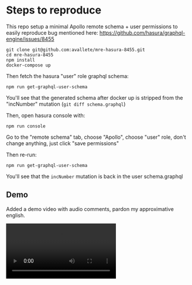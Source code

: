# Steps to reproduce

This repo setup a minimal Apollo remote schema + user permissions to easily reproduce bug mentioned
here: https://github.com/hasura/graphql-engine/issues/8455


```
git clone git@github.com:avallete/mre-hasura-8455.git
cd mre-hasura-8455
npm install
docker-compose up
```

Then fetch the hasura "user" role graphql schema:

```
npm run get-graphql-user-schema
```

You'll see that the generated schema after docker up is stripped from the "incNumber" mutation (`git diff schema.graphql`)

Then, open hasura console with:

```
npm run console
```

Go to the "remote schema" tab, choose "Apollo", choose "user" role, don't change anything, just click "save permissions"

Then re-run:

```
npm run get-graphql-user-schema
```

You'll see that the `incNumber` mutation is back in the user schema.graphql

## Demo

Added a demo video with audio comments, pardon my approximative english.

![demo video](https://user-images.githubusercontent.com/8771783/170314757-dd8951da-9717-4381-bc63-008cf32862f3.mov)
